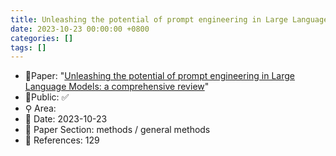 ```yaml
---
title: Unleashing the potential of prompt engineering in Large Language Models
date: 2023-10-23 00:00:00 +0800
categories: []
tags: []
---
```


- 📙Paper: "[Unleashing the potential of prompt engineering in Large Language Models: a comprehensive review](https://www.semanticscholar.org/paper/Unleashing-the-potential-of-prompt-engineering-in-a-Chen-Zhang/595c8d39a6155354fd7d8f62a4441be5c82e68da)"
- 🔑Public: ✅
- ⚲ Area: 
- 📅 Date: 2023-10-23
- 🔎 Paper Section: methods / general methods
- 📝 References: 129

